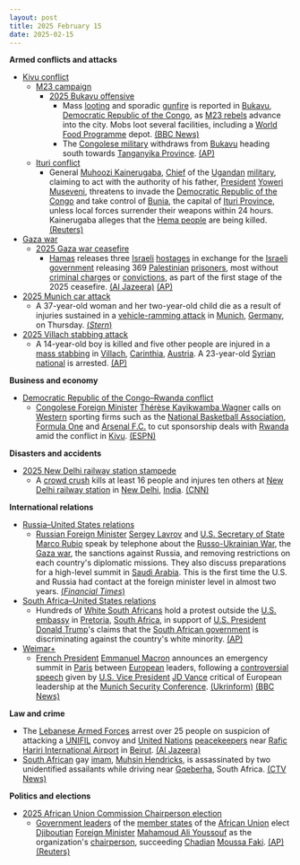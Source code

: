 ```yaml
---
layout: post
title: 2025 February 15
date: 2025-02-15
---
```



**Armed conflicts and attacks**

* [Kivu conflict](https://en.wikipedia.org/wiki/Kivu_conflict "Kivu conflict")
  + [M23 campaign](https://en.wikipedia.org/wiki/M23_campaign_%282022%E2%80%93present%29 "M23 campaign (2022–present)")
    - [2025 Bukavu offensive](https://en.wikipedia.org/wiki/2025_Bukavu_offensive "2025 Bukavu offensive")
      * Mass [looting](https://en.wikipedia.org/wiki/Looting "Looting") and sporadic [gunfire](https://en.wikipedia.org/wiki/Gunfire "Gunfire") is reported in [Bukavu](https://en.wikipedia.org/wiki/Bukavu "Bukavu"), [Democratic Republic of the Congo](https://en.wikipedia.org/wiki/Democratic_Republic_of_the_Congo "Democratic Republic of the Congo"), as [M23 rebels](https://en.wikipedia.org/wiki/March_23_Movement "March 23 Movement") advance into the city. Mobs loot several facilities, including a [World Food Programme](https://en.wikipedia.org/wiki/World_Food_Programme "World Food Programme") depot. [(BBC News)](https://www.bbc.co.uk/news/articles/c1m5dppk5xmo)
      * The [Congolese military](https://en.wikipedia.org/wiki/Armed_Forces_of_the_Democratic_Republic_of_the_Congo "Armed Forces of the Democratic Republic of the Congo") withdraws from [Bukavu](https://en.wikipedia.org/wiki/Bukavu "Bukavu") heading south towards [Tanganyika Province](https://en.wikipedia.org/wiki/Tanganyika_Province "Tanganyika Province"). [(AP)](https://apnews.com/article/congo-fighting-bukavu-m23-rwanda-9092314a99030530e43ba73bd332af50)
  + [Ituri conflict](https://en.wikipedia.org/wiki/Ituri_conflict "Ituri conflict")
    - General [Muhoozi Kainerugaba](https://en.wikipedia.org/wiki/Muhoozi_Kainerugaba "Muhoozi Kainerugaba"), [Chief](https://en.wikipedia.org/wiki/Chief_of_Defence_Forces_%28Uganda%29 "Chief of Defence Forces (Uganda)") of the [Ugandan](https://en.wikipedia.org/wiki/Uganda "Uganda") [military](https://en.wikipedia.org/wiki/Uganda_People%27s_Defence_Force "Uganda People's Defence Force"), claiming to act with the authority of his father, [President](https://en.wikipedia.org/wiki/President_of_Uganda "President of Uganda") [Yoweri Museveni](https://en.wikipedia.org/wiki/Yoweri_Museveni "Yoweri Museveni"), threatens to invade the [Democratic Republic of the Congo](https://en.wikipedia.org/wiki/Democratic_Republic_of_the_Congo "Democratic Republic of the Congo") and take control of [Bunia](https://en.wikipedia.org/wiki/Bunia "Bunia"), the capital of [Ituri Province](https://en.wikipedia.org/wiki/Ituri_Province "Ituri Province"), unless local forces surrender their weapons within 24 hours. Kainerugaba alleges that the [Hema people](https://en.wikipedia.org/wiki/Hema_people "Hema people") are being killed. [(Reuters)](https://www.reuters.com/world/africa/uganda-military-chief-threatens-attack-eastern-congo-town-bunia-2025-02-15/)
* [Gaza war](https://en.wikipedia.org/wiki/Gaza_war "Gaza war")
  + [2025 Gaza war ceasefire](https://en.wikipedia.org/wiki/2025_Gaza_war_ceasefire "2025 Gaza war ceasefire")
    - [Hamas](https://en.wikipedia.org/wiki/Hamas "Hamas") releases three [Israeli](https://en.wikipedia.org/wiki/Israelis "Israelis") [hostages](https://en.wikipedia.org/wiki/Gaza_war_hostage_crisis "Gaza war hostage crisis") in exchange for the [Israeli government](https://en.wikipedia.org/wiki/Israeli_government "Israeli government") releasing 369 [Palestinian](https://en.wikipedia.org/wiki/Palestinians "Palestinians") [prisoners](https://en.wikipedia.org/wiki/Palestinians_in_Israeli_custody "Palestinians in Israeli custody"), most without [criminal charges](https://en.wikipedia.org/wiki/Criminal_charge "Criminal charge") or [convictions](https://en.wikipedia.org/wiki/Conviction "Conviction"), as part of the first stage of the 2025 ceasefire. [(Al Jazeera)](https://www.aljazeera.com/news/2025/2/15/israeli-captives-story) [(AP)](https://apnews.com/article/israel-palestinians-hamas-war-news-ceasefire-hostages-02-15-2025-22a2d731961eb766e6c7914cb84e3990)
* [2025 Munich car attack](https://en.wikipedia.org/wiki/2025_Munich_car_attack "2025 Munich car attack")
  + A 37-year-old woman and her two-year-old child die as a result of injuries sustained in a [vehicle-ramming attack](https://en.wikipedia.org/wiki/Vehicle-ramming_attack "Vehicle-ramming attack") in [Munich](https://en.wikipedia.org/wiki/Munich "Munich"), [Germany](https://en.wikipedia.org/wiki/Germany "Germany"), on Thursday. [(*Stern*)](https://www.stern.de/panorama/verbrechen/muenchen--kind-und-frau-nach-anschlag-mit-auto-gestorben-35470484.html)
* [2025 Villach stabbing attack](https://en.wikipedia.org/wiki/2025_Villach_stabbing_attack "2025 Villach stabbing attack")
  + A 14-year-old boy is killed and five other people are injured in a [mass stabbing](https://en.wikipedia.org/wiki/Mass_stabbing "Mass stabbing") in [Villach](https://en.wikipedia.org/wiki/Villach "Villach"), [Carinthia](https://en.wikipedia.org/wiki/Carinthia "Carinthia"), [Austria](https://en.wikipedia.org/wiki/Austria "Austria"). A 23-year-old [Syrian national](https://en.wikipedia.org/wiki/Syrians "Syrians") is arrested. [(AP)](https://apnews.com/article/austria-stabbings-4913f6921c6f27e6d7fd8590da85cc9f)

**Business and economy**

* [Democratic Republic of the Congo–Rwanda conflict](https://en.wikipedia.org/wiki/Democratic_Republic_of_the_Congo%E2%80%93Rwanda_conflict "Democratic Republic of the Congo–Rwanda conflict")
  + [Congolese Foreign Minister](https://en.wikipedia.org/wiki/Minister_of_Foreign_Affairs_%28Democratic_Republic_of_the_Congo%29 "Minister of Foreign Affairs (Democratic Republic of the Congo)") [Thérèse Kayikwamba Wagner](https://en.wikipedia.org/wiki/Th%C3%A9r%C3%A8se_Kayikwamba_Wagner "Thérèse Kayikwamba Wagner") calls on [Western](https://en.wikipedia.org/wiki/Western_world "Western world") sporting firms such as the [National Basketball Association](https://en.wikipedia.org/wiki/National_Basketball_Association "National Basketball Association"), [Formula One](https://en.wikipedia.org/wiki/Formula_One "Formula One") and [Arsenal F.C.](https://en.wikipedia.org/wiki/Arsenal_F.C. "Arsenal F.C.") to cut sponsorship deals with [Rwanda](https://en.wikipedia.org/wiki/Rwanda "Rwanda") amid the conflict in [Kivu](https://en.wikipedia.org/wiki/Kivu "Kivu"). [(ESPN)](https://www.espn.co.uk/nba/story/_/id/43841887/congo-asks-nba-f1-soccer-teams-end-rwanda-deals-surge-violence)

**Disasters and accidents**

* [2025 New Delhi railway station stampede](https://en.wikipedia.org/wiki/2025_New_Delhi_railway_station_stampede "2025 New Delhi railway station stampede")
  + A [crowd crush](https://en.wikipedia.org/wiki/Crowd_collapses_and_crushes "Crowd collapses and crushes") kills at least 16 people and injures ten others at [New Delhi railway station](https://en.wikipedia.org/wiki/New_Delhi_railway_station "New Delhi railway station") in [New Delhi](https://en.wikipedia.org/wiki/New_Delhi "New Delhi"), [India](https://en.wikipedia.org/wiki/India "India"). [(CNN)](https://edition.cnn.com/2025/02/15/india/india-crowd-crush-delhi-train-mela-int-latam/index.html)

**International relations**

* [Russia–United States relations](https://en.wikipedia.org/wiki/Russia%E2%80%93United_States_relations "Russia–United States relations")
  + [Russian Foreign Minister](https://en.wikipedia.org/wiki/Minister_of_Foreign_Affairs_%28Russia%29 "Minister of Foreign Affairs (Russia)") [Sergey Lavrov](https://en.wikipedia.org/wiki/Sergey_Lavrov "Sergey Lavrov") and [U.S. Secretary of State](https://en.wikipedia.org/wiki/U.S._Secretary_of_State "U.S. Secretary of State") [Marco Rubio](https://en.wikipedia.org/wiki/Marco_Rubio "Marco Rubio") speak by telephone about the [Russo-Ukrainian War](https://en.wikipedia.org/wiki/Russo-Ukrainian_War "Russo-Ukrainian War"), the [Gaza war](https://en.wikipedia.org/wiki/Gaza_war "Gaza war"), the sanctions against Russia, and removing restrictions on each country's diplomatic missions. They also discuss preparations for a high-level summit in [Saudi Arabia](https://en.wikipedia.org/wiki/Saudi_Arabia "Saudi Arabia"). This is the first time the U.S. and Russia had contact at the foreign minister level in almost two years. [(*Financial Times*)](https://www.ft.com/content/25c3bcf6-9da7-4c46-9054-d4a0778356c3)
* [South Africa–United States relations](https://en.wikipedia.org/wiki/South_Africa%E2%80%93United_States_relations "South Africa–United States relations")
  + Hundreds of [White South Africans](https://en.wikipedia.org/wiki/White_South_Africans "White South Africans") hold a protest outside the [U.S. embassy](https://en.wikipedia.org/wiki/Embassy_of_the_United_States%2C_Pretoria "Embassy of the United States, Pretoria") in [Pretoria](https://en.wikipedia.org/wiki/Pretoria "Pretoria"), [South Africa](https://en.wikipedia.org/wiki/South_Africa "South Africa"), in support of [U.S. President](https://en.wikipedia.org/wiki/President_of_the_United_States "President of the United States") [Donald Trump](https://en.wikipedia.org/wiki/Donald_Trump "Donald Trump")'s claims that the [South African government](https://en.wikipedia.org/wiki/Government_of_South_Africa "Government of South Africa") is discriminating against the country's white minority. [(AP)](https://apnews.com/article/trump-south-africa-white-afrikaners-b41aa729360af4d1d090ea1ac1e22cce)
* [Weimar+](https://en.wikipedia.org/wiki/Weimar%2B "Weimar+")
  + [French President](https://en.wikipedia.org/wiki/President_of_France "President of France") [Emmanuel Macron](https://en.wikipedia.org/wiki/Emmanuel_Macron "Emmanuel Macron") announces an emergency summit in [Paris](https://en.wikipedia.org/wiki/Paris "Paris") between [European](https://en.wikipedia.org/wiki/European_Union "European Union") leaders, following a [controversial speech](https://en.wikipedia.org/wiki/2025_JD_Vance_speech_at_the_Munich_Security_Conference "2025 JD Vance speech at the Munich Security Conference") given by [U.S. Vice President](https://en.wikipedia.org/wiki/Vice_President_of_the_United_States "Vice President of the United States") [JD Vance](https://en.wikipedia.org/wiki/JD_Vance "JD Vance") critical of European leadership at the [Munich Security Conference](https://en.wikipedia.org/wiki/Munich_Security_Conference "Munich Security Conference"). [(Ukrinform)](https://www.ukrinform.net/rubric-polytics/3960538-macron-invites-european-leaders-to-paris.html) [(BBC News)](https://www.bbc.com/news/articles/c04nw1pg3k2o)

**Law and crime**

* The [Lebanese Armed Forces](https://en.wikipedia.org/wiki/Lebanese_Armed_Forces "Lebanese Armed Forces") arrest over 25 people on suspicion of attacking a [UNIFIL](https://en.wikipedia.org/wiki/UNIFIL "UNIFIL") convoy and [United Nations](https://en.wikipedia.org/wiki/United_Nations "United Nations") [peacekeepers](https://en.wikipedia.org/wiki/United_Nations_peacekeeping "United Nations peacekeeping") near [Rafic Hariri International Airport](https://en.wikipedia.org/wiki/Beirut%E2%80%93Rafic_Hariri_International_Airport "Beirut–Rafic Hariri International Airport") in [Beirut](https://en.wikipedia.org/wiki/Beirut "Beirut"). [(Al Jazeera)](https://www.aljazeera.com/news/2025/2/15/un-commander-injured-as-lebanese-protesters-torch-car-near-beirut-airport)
* [South African](https://en.wikipedia.org/wiki/South_Africa "South Africa") gay [imam](https://en.wikipedia.org/wiki/Imam "Imam"), [Muhsin Hendricks](https://en.wikipedia.org/wiki/Muhsin_Hendricks "Muhsin Hendricks"), is assassinated by two unidentified assailants while driving near [Gqeberha](https://en.wikipedia.org/wiki/Gqeberha "Gqeberha"), South Africa. [(CTV News)](https://www.ctvnews.ca/world/article/openly-gay-south-african-imam-shot-dead/)

**Politics and elections**

* [2025 African Union Commission Chairperson election](https://en.wikipedia.org/wiki/2025_African_Union_Commission_Chairperson_election "2025 African Union Commission Chairperson election")
  + [Government leaders](https://en.wikipedia.org/wiki/List_of_current_heads_of_state_and_government "List of current heads of state and government") of the [member states](https://en.wikipedia.org/wiki/Member_states_of_the_African_Union "Member states of the African Union") of the [African Union](https://en.wikipedia.org/wiki/African_Union "African Union") elect [Djiboutian](https://en.wikipedia.org/wiki/Djibouti "Djibouti") [Foreign Minister](https://en.wikipedia.org/wiki/Minister_of_Foreign_Affairs_%28Djibouti%29 "Minister of Foreign Affairs (Djibouti)") [Mahamoud Ali Youssouf](https://en.wikipedia.org/wiki/Mahamoud_Ali_Youssouf "Mahamoud Ali Youssouf") as the organization's [chairperson](https://en.wikipedia.org/wiki/Chairperson_of_the_African_Union_Commission "Chairperson of the African Union Commission"), succeeding [Chadian](https://en.wikipedia.org/wiki/Chad "Chad") [Moussa Faki](https://en.wikipedia.org/wiki/Moussa_Faki "Moussa Faki"). [(AP)](https://apnews.com/article/african-union-commission-new-leader-djibouti-4441f23a6e8861b5efd4bb3653a40a6d) [(Reuters)](https://www.reuters.com/world/africa/djiboutis-foreign-minister-elected-top-african-union-post-2025-02-15/)
